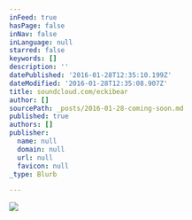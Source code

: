```yaml
---
inFeed: true
hasPage: false
inNav: false
inLanguage: null
starred: false
keywords: []
description: ''
datePublished: '2016-01-28T12:35:10.199Z'
dateModified: '2016-01-28T12:35:08.907Z'
title: soundcloud.com/eckibear
author: []
sourcePath: _posts/2016-01-28-coming-soon.md
published: true
authors: []
publisher:
  name: null
  domain: null
  url: null
  favicon: null
_type: Blurb

---
```

![](https://the-grid-user-content.s3-us-west-2.amazonaws.com/325d2f31-d238-4640-b5c2-cd9892807565.png)